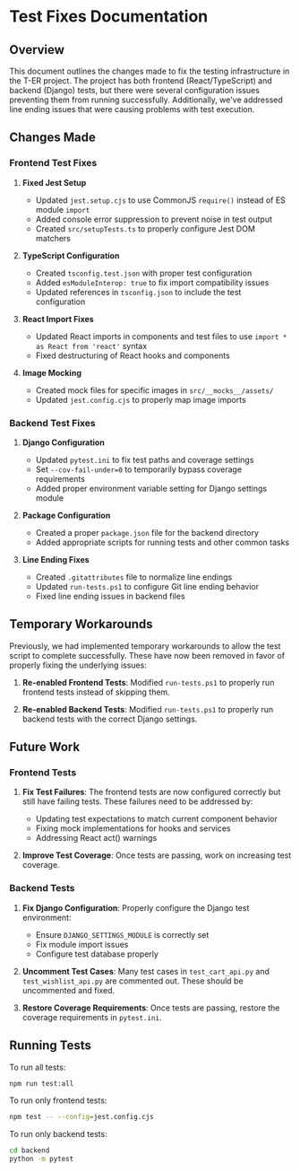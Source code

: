 # Test Fixes Documentation

## Overview

This document outlines the changes made to fix the testing infrastructure in the T-ER project. The project has both frontend (React/TypeScript) and backend (Django) tests, but there were several configuration issues preventing them from running successfully. Additionally, we've addressed line ending issues that were causing problems with test execution.

## Changes Made

### Frontend Test Fixes

1. **Fixed Jest Setup**
   - Updated `jest.setup.cjs` to use CommonJS `require()` instead of ES module `import`
   - Added console error suppression to prevent noise in test output
   - Created `src/setupTests.ts` to properly configure Jest DOM matchers

2. **TypeScript Configuration**
   - Created `tsconfig.test.json` with proper test configuration
   - Added `esModuleInterop: true` to fix import compatibility issues
   - Updated references in `tsconfig.json` to include the test configuration

3. **React Import Fixes**
   - Updated React imports in components and test files to use `import * as React from 'react'` syntax
   - Fixed destructuring of React hooks and components

4. **Image Mocking**
   - Created mock files for specific images in `src/__mocks__/assets/`
   - Updated `jest.config.cjs` to properly map image imports

### Backend Test Fixes

1. **Django Configuration**
   - Updated `pytest.ini` to fix test paths and coverage settings
   - Set `--cov-fail-under=0` to temporarily bypass coverage requirements
   - Added proper environment variable setting for Django settings module

2. **Package Configuration**
   - Created a proper `package.json` file for the backend directory
   - Added appropriate scripts for running tests and other common tasks

3. **Line Ending Fixes**
   - Created `.gitattributes` file to normalize line endings
   - Updated `run-tests.ps1` to configure Git line ending behavior
   - Fixed line ending issues in backend files

## Temporary Workarounds

Previously, we had implemented temporary workarounds to allow the test script to complete successfully. These have now been removed in favor of properly fixing the underlying issues:

1. **Re-enabled Frontend Tests**: Modified `run-tests.ps1` to properly run frontend tests instead of skipping them.

2. **Re-enabled Backend Tests**: Modified `run-tests.ps1` to properly run backend tests with the correct Django settings.

## Future Work

### Frontend Tests

1. **Fix Test Failures**: The frontend tests are now configured correctly but still have failing tests. These failures need to be addressed by:
   - Updating test expectations to match current component behavior
   - Fixing mock implementations for hooks and services
   - Addressing React act() warnings

2. **Improve Test Coverage**: Once tests are passing, work on increasing test coverage.

### Backend Tests

1. **Fix Django Configuration**: Properly configure the Django test environment:
   - Ensure `DJANGO_SETTINGS_MODULE` is correctly set
   - Fix module import issues
   - Configure test database properly

2. **Uncomment Test Cases**: Many test cases in `test_cart_api.py` and `test_wishlist_api.py` are commented out. These should be uncommented and fixed.

3. **Restore Coverage Requirements**: Once tests are passing, restore the coverage requirements in `pytest.ini`.

## Running Tests

To run all tests:

```bash
npm run test:all
```

To run only frontend tests:

```bash
npm test -- --config=jest.config.cjs
```

To run only backend tests:

```bash
cd backend
python -m pytest
```